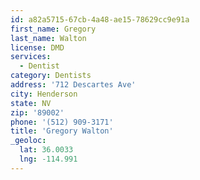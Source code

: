 ```yaml
---
id: a82a5715-67cb-4a48-ae15-78629cc9e91a
first_name: Gregory
last_name: Walton
license: DMD
services:
  - Dentist
category: Dentists
address: '712 Descartes Ave'
city: Henderson
state: NV
zip: '89002'
phone: '(512) 909-3171'
title: 'Gregory Walton'
_geoloc:
  lat: 36.0033
  lng: -114.991
---
```

